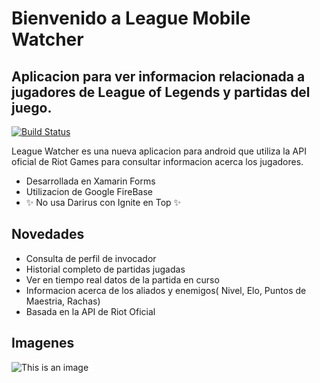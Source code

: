 # Bienvenido a League Mobile Watcher

## Aplicacion para ver informacion relacionada a jugadores de League of Legends y partidas del juego.
[![Build Status](https://travis-ci.org/joemccann/dillinger.svg?branch=master)](https://travis-ci.org/joemccann/dillinger)


League Watcher es una nueva aplicacion para android que utiliza la API oficial de Riot Games para consultar informacion acerca los jugadores.

- Desarrollada en Xamarin Forms
- Utilizacion de Google FireBase
- ✨ No usa Darirus con Ignite en Top ✨

## Novedades

- Consulta de perfil de invocador
- Historial completo de partidas jugadas
- Ver en tiempo real datos de la partida en curso
- Informacion acerca de los aliados y enemigos( Nivel, Elo, Puntos de Maestria, Rachas)
- Basada en la API de Riot Oficial

## Imagenes

![This is an image](https://myoctocat.com/assets/images/base-octocat.svg)
